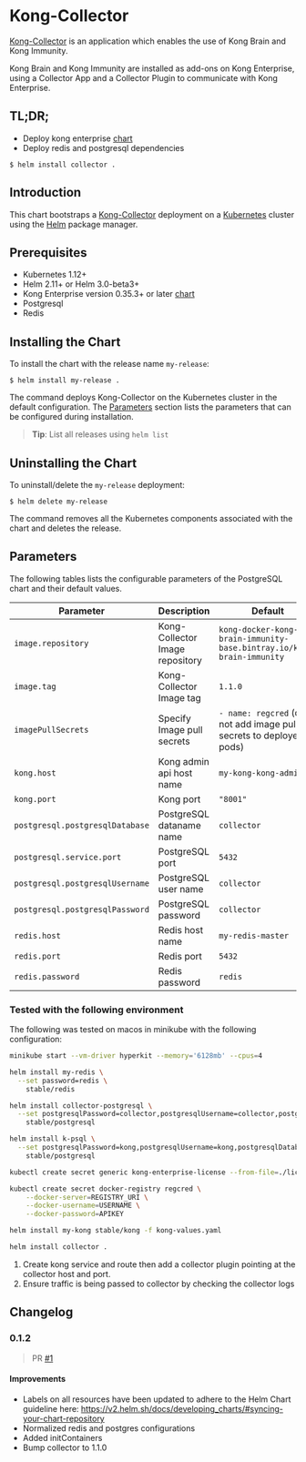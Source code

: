 # Kong-Collector

[Kong-Collector](https://konghq.com/products/kong-enterprise/kong-immunity) is an application which enables the use of Kong Brain and Kong Immunity.

Kong Brain and Kong Immunity are installed as add-ons on Kong Enterprise, using a Collector App and a Collector Plugin to communicate with Kong Enterprise.


## TL;DR;

- Deploy kong enterprise [chart](https://github.com/helm/charts/tree/master/stable/kong#kong-enterprise)
- Deploy redis and postgresql dependencies
```console
$ helm install collector .
```

## Introduction

This chart bootstraps a [Kong-Collector](https://docs.konghq.com/enterprise/1.3-x/brain-immunity/install-configure/) deployment on a [Kubernetes](http://kubernetes.io) cluster using the [Helm](https://helm.sh) package manager.


## Prerequisites

- Kubernetes 1.12+
- Helm 2.11+ or Helm 3.0-beta3+
- Kong Enterprise version 0.35.3+ or later [chart](https://github.com/helm/charts/tree/master/stable/kong)
- Postgresql
- Redis

## Installing the Chart
To install the chart with the release name `my-release`:

```console
$ helm install my-release .
```

The command deploys Kong-Collector on the Kubernetes cluster in the default configuration. The [Parameters](#parameters) section lists the parameters that can be configured during installation.

> **Tip**: List all releases using `helm list`

## Uninstalling the Chart

To uninstall/delete the `my-release` deployment:

```console
$ helm delete my-release
```

The command removes all the Kubernetes components associated with the chart and deletes the release.

## Parameters

The following tables lists the configurable parameters of the PostgreSQL chart and their default values.

|                   Parameter                   |                                                                                Description                                                                                |                            Default                            |
|-----------------------------------------------|---------------------------------------------------------------------------------------------------------------------------------------------------------------------------|---------------------------------------------------------------|
| `image.repository`                        | Kong-Collector Image repository                                                                                                                                              | `kong-docker-kong-brain-immunity-base.bintray.io/kong-brain-immunity`                                                         |
| `image.tag`                        | Kong-Collector Image tag                                                                                                                                              | `1.1.0`                                                         |
| `imagePullSecrets`                           | Specify Image pull secrets                                                                                                                                                | `- name: regcred` (does not add image pull secrets to deployed pods)                                                         |
| `kong.host`        | Kong admin api host name                                                                                                                     | `my-kong-kong-admin`                                                         |
| `kong.port`        | Kong port                                                                                                                    | `"8001"`                                                         |
| `postgresql.postgresqlDatabase`            | PostgreSQL dataname name                                                                              | `collector`                                                         |
| `postgresql.service.port`            | PostgreSQL port                                                                              | `5432`                                                         |
| `postgresql.postgresqlUsername`            | PostgreSQL user name                                                                              | `collector`                                                         |
| `postgresql.postgresqlPassword`            | PostgreSQL password                                                                              | `collector`                                                         |
| `redis.host`            | Redis host name                                                                              | `my-redis-master`                                                         |
| `redis.port`            | Redis port                                                                              | `5432`                                                         |
| `redis.password`            | Redis password                                                                              | `redis`                                                         |


### Tested with the following environment

The following was tested on macos in minikube with the following configuration:
```sh
minikube start --vm-driver hyperkit --memory='6128mb' --cpus=4
```
```sh
helm install my-redis \
  --set password=redis \
    stable/redis

helm install collector-postgresql \
  --set postgresqlPassword=collector,postgresqlUsername=collector,postgresqlDatabase=collector \
    stable/postgresql

helm install k-psql \
  --set postgresqlPassword=kong,postgresqlUsername=kong,postgresqlDatabase=kong \
    stable/postgresql

kubectl create secret generic kong-enterprise-license --from-file=./license 

kubectl create secret docker-registry regcred \
    --docker-server=REGISTRY_URI \
    --docker-username=USERNAME \
    --docker-password=APIKEY

helm install my-kong stable/kong -f kong-values.yaml

helm install collector .
```

1. Create kong service and route then add a collector plugin pointing at the collector host and port.
1. Ensure traffic is being passed to collector by checking the collector logs


## Changelog

### 0.1.2

> PR [#1](https://github.com/Kong/kong-collector-helm/pull/1)
#### Improvements

- Labels on all resources have been updated to adhere to the Helm Chart
  guideline here:
  https://v2.helm.sh/docs/developing_charts/#syncing-your-chart-repository
- Normalized redis and postgres configurations
- Added initContainers
- Bump collector to 1.1.0